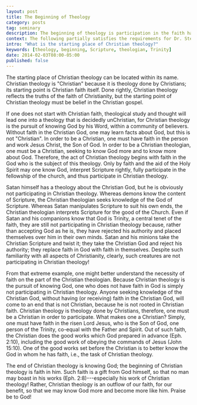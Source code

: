 ```yaml
---
layout: post
title: The Beginning of Theology
category: posts
tag: seminary
description: The beginning of theology is participation in the faith handed down through the ages.
context: The following partially satisfies the requirements for Dr. Steven McKinion's Christian Theology I class at Southeastern Baptist Theological Seminary.
intro: "What is the starting place of Christian theology?"
keywords: [theology, beginning, Scripture, theologian, Trinity]
date: 2014-02-03T08:00-05:00
published: false
---
```


The starting place of Christian theology can be located within its name. Christian theology is "Christian" because it is theology done by Christians; its starting point is Christian faith itself. Done rightly, Christian theology reflects the truths of the faith of Christianity, but the starting point of Christian theology must be belief in the Christian gospel.

If one does not start with Christian faith, theological study and thought will lead one into a theology that is decidedly unChristian, for Christian theology is the pursuit of knowing God by his Word, within a community of believers. Without faith in the Christian God, one may learn facts about God, but this is not "Christian". In order to be a Christian, one must have faith in the person and work Jesus Christ, the Son of God. In order to be a Christian theologian, one must be a Christian, seeking to know God more and to know more about God. Therefore, the act of Christian theology begins with faith in the God who is the subject of this theology. Only by faith and the aid of the Holy Spirit may one know God, interpret Scripture rightly, fully participate in the fellowship of the church, and thus participate in Christian theology. 

Satan himself has a theology about the Christian God, but he is obviously not participating in Christian theology. Whereas demons know the content of Scripture, the Christian theologian seeks knowledge of the God of Scripture. Whereas Satan manipulates Scripture to suit his own ends, the Christian theologian interprets Scripture for the good of the Church. Even if Satan and his companions know that God is Trinity, a central tenet of the faith, they are still not participating in Christian theology because, rather than accepting God as he is, they have rejected his authority and placed themselves over him in their own minds. Satan and his minions take the Christian Scripture and twist it; they take the Christian God and reject his authority; they replace faith in God with faith in themselves. Despite such familiarity with all aspects of Christianity, clearly, such creatures are not participating in Christian theology!

From that extreme example, one might better understand the necessity of faith on the part of the Christian theologian. Because Christian theology is the pursuit of knowing God, one who does not have faith in God is simply not participating in Christian theology. Anyone seeking knowledge of the Christian God, without having (or receiving) faith in the Christian God, will come to an end that is not Christian, because he is not rooted in Christian faith. Christian theology is theology done by Christians, therefore, one must be a Christian in order to participate. What makes one a Christian? Simply, one must have faith in the risen Lord Jesus, who is the Son of God, one person of the Trinity, co-equal with the Father and Spirit. Out of such faith, the Christian does the good works which God prepared in advance (Eph. 2:10), including the good work of obeying the commands of Jesus (John 15:10). One of the good works set before the Christian is to better know the God in whom he has faith, i.e., the task of Christian theology. 

The end of Christian theology is knowing God; the beginning of Christian theology is faith in him. Such faith is a gift from God himself, so that no man may boast in his works (Eph. 2:8)---especially his work of Christian theology! Rather, Christian theology is an outflow of our faith, for our benefit, so that we may know God more and become more like him. Praise be to God!
